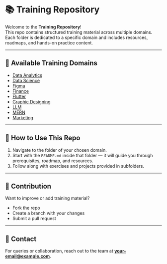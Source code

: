 # 📚 Training Repository

Welcome to the **Training Repository**!  
This repo contains structured training material across multiple domains. Each folder is dedicated to a specific domain and includes resources, roadmaps, and hands-on practice content.  

---

## 🚀 Available Training Domains

- [Data Analytics](./Data%20Analytics)  
- [Data Science](./Data%20Science)  
- [Figma](./Figma)  
- [Finance](./Finance)  
- [Flutter](./Flutter)  
- [Graphic Designing](./Graphic%20Designing)  
- [LLM](./LLM)  
- [MERN](./MERN)  
- [Marketing](./Marketing)  

---

## 📌 How to Use This Repo
1. Navigate to the folder of your chosen domain.  
2. Start with the `README.md` inside that folder — it will guide you through prerequisites, roadmap, and resources.  
3. Follow along with exercises and projects provided in subfolders.  

---

## 🌱 Contribution
Want to improve or add training material?  
- Fork the repo  
- Create a branch with your changes  
- Submit a pull request  

---

## 📧 Contact
For queries or collaboration, reach out to the team at **your-email@example.com**.
